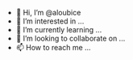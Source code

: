 - 👋 Hi, I’m @aloubice
- 👀 I’m interested in ...
- 🌱 I’m currently learning ...
- 💞️ I’m looking to collaborate on ...
- 📫 How to reach me ...

<!---
aloubice/aloubice is a ✨ special ✨ repository because its `README.md` (this file) appears on your GitHub profile.
You can click the Preview link to take a look at your changes.
--->
